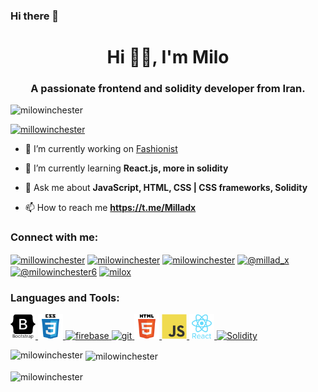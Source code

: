 ### Hi there 👋

<!--
**MiloWinchester/MiloWinchester** is a ✨ _special_ ✨ repository because its `README.md` (this file) appears on your GitHub profile.

Here are some ideas to get you started:

- 🔭 I’m currently working on ...
- 🌱 I’m currently learning ...
- 👯 I’m looking to collaborate on ...
- 🤔 I’m looking for help with ...
- 💬 Ask me about ...
- 📫 How to reach me: ...
- 😄 Pronouns: ...
- ⚡ Fun fact: ...
-->

<h1 align="center">Hi 👋🏻, I'm Milo</h1>
<h3 align="center">A passionate frontend and solidity developer from Iran.</h3>

<p align="left"> <img src="https://komarev.com/ghpvc/?username=milowinchester&label=Profile%20views&color=0e75b6&style=flat" alt="milowinchester" /> </p>

<!-- <p align="left"> <a href="https://github.com/ryo-ma/github-profile-trophy"><img src="https://github-profile-trophy.vercel.app/?username=milowinchester" alt="milowinchester" /></a> </p> -->

<p align="left"> <a href="https://twitter.com/millowinchester" target="blank"><img src="https://img.shields.io/twitter/follow/millowinchester?logo=twitter&style=for-the-badge" alt="millowinchester" /></a> </p>

- 🔭 I’m currently working on [Fashionist](https://milowinchester.github.io/Fashionist/)

- 🌱 I’m currently learning **React.js, more in solidity**

- 💬 Ask me about **JavaScript, HTML, CSS | CSS frameworks, Solidity**

- 📫 How to reach me **https://t.me/Milladx**

<h3 align="left">Connect with me:</h3>
<p align="left">
<a href="https://twitter.com/millowinchester" target="blank"><img align="center" src="https://raw.githubusercontent.com/rahuldkjain/github-profile-readme-generator/master/src/images/icons/Social/twitter.svg" alt="millowinchester" height="30" width="40" /></a>
<a href="https://linkedin.com/in/milowinchester" target="blank"><img align="center" src="https://raw.githubusercontent.com/rahuldkjain/github-profile-readme-generator/master/src/images/icons/Social/linked-in-alt.svg" alt="milowinchester" height="30" width="40" /></a>
<a href="https://fb.com/milowinchester" target="blank"><img align="center" src="https://raw.githubusercontent.com/rahuldkjain/github-profile-readme-generator/master/src/images/icons/Social/facebook.svg" alt="milowinchester" height="30" width="40" /></a>
<a href="https://instagram.com/@millad_x" target="blank"><img align="center" src="https://raw.githubusercontent.com/rahuldkjain/github-profile-readme-generator/master/src/images/icons/Social/instagram.svg" alt="@millad_x" height="30" width="40" /></a>
<a href="https://medium.com/@milowinchester6" target="blank"><img align="center" src="https://raw.githubusercontent.com/rahuldkjain/github-profile-readme-generator/master/src/images/icons/Social/medium.svg" alt="@milowinchester6" height="30" width="40" /></a>
<a href="https://discord.gg/milox" target="blank"><img align="center" src="https://raw.githubusercontent.com/rahuldkjain/github-profile-readme-generator/master/src/images/icons/Social/discord.svg" alt="milox" height="30" width="40" /></a>
</p>

<h3 align="left">Languages and Tools:</h3>
<p align="left"> <a href="https://getbootstrap.com" target="_blank" rel="noreferrer"> <img src="https://raw.githubusercontent.com/devicons/devicon/master/icons/bootstrap/bootstrap-plain-wordmark.svg" alt="bootstrap" width="40" height="40"/> </a> <a href="https://www.w3schools.com/css/" target="_blank" rel="noreferrer"> <img src="https://raw.githubusercontent.com/devicons/devicon/master/icons/css3/css3-original-wordmark.svg" alt="css3" width="40" height="40"/> </a> <a href="https://firebase.google.com/" target="_blank" rel="noreferrer"> <img src="https://www.vectorlogo.zone/logos/firebase/firebase-icon.svg" alt="firebase" width="40" height="40"/> </a> <a href="https://git-scm.com/" target="_blank" rel="noreferrer"> <img src="https://www.vectorlogo.zone/logos/git-scm/git-scm-icon.svg" alt="git" width="40" height="40"/> </a> <a href="https://www.w3.org/html/" target="_blank" rel="noreferrer"> <img src="https://raw.githubusercontent.com/devicons/devicon/master/icons/html5/html5-original-wordmark.svg" alt="html5" width="40" height="40"/> </a> <a href="https://developer.mozilla.org/en-US/docs/Web/JavaScript" target="_blank" rel="noreferrer"> <img src="https://raw.githubusercontent.com/devicons/devicon/master/icons/javascript/javascript-original.svg" alt="javascript" width="40" height="40"/> </a> <a href="https://reactjs.org/" target="_blank" rel="noreferrer"> <img src="https://raw.githubusercontent.com/devicons/devicon/master/icons/react/react-original-wordmark.svg" alt="react" width="40" height="40"/> </a> <a href="https://soliditylang.org/" target="_blank" rel="noreferrer"> <img src="https://imgs.search.brave.com/mKlcR2bNliqO0pOT111T1CPLZ9c2V5oT4S_2LNAJQEE/rs:fit:860:0:0/g:ce/aHR0cHM6Ly9pbnRl/bGxpcGFhdC5jb20v/bWVkaWFGaWxlcy8y/MDE5LzAyL1NvbGlk/aXR5LUxvZ28uanBn" alt="Solidity" width="40" height="40"/> </a> </p>

<p><img align="left" src="https://github-readme-stats.vercel.app/api/top-langs?username=milowinchester&show_icons=true&locale=en&layout=compact" alt="milowinchester" /></p>

<p>&nbsp;<img align="center" src="https://github-readme-stats.vercel.app/api?username=milowinchester&show_icons=true&locale=en" alt="milowinchester" /></p>

<p><img align="center" src="https://github-readme-streak-stats.herokuapp.com/?user=milowinchester&" alt="milowinchester" /></p>
